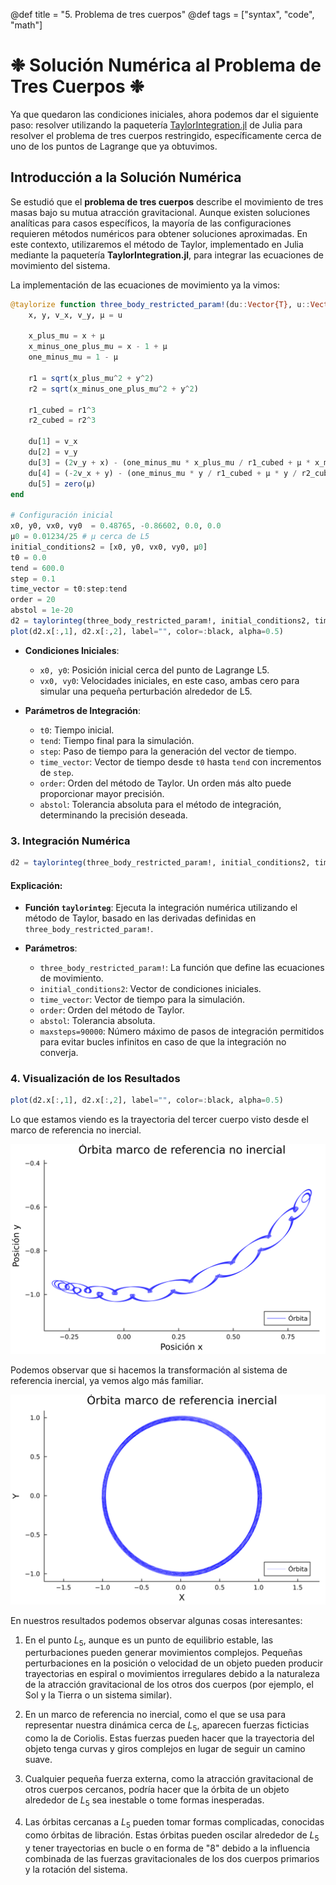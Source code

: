 @def title = "5. Problema de tres cuerpos"
@def tags = ["syntax", "code", "math"]

# ❉ Solución Numérica al Problema de Tres Cuerpos ❉

Ya que quedaron las condiciones iniciales, ahora podemos dar el siguiente paso: resolver utilizando la paquetería [TaylorIntegration.jl](https://github.com/TaylorIntegration/TaylorIntegration.jl) de Julia para resolver el problema de tres cuerpos restringido, específicamente cerca de uno de los puntos de Lagrange que ya obtuvimos.

## Introducción a la Solución Numérica

Se estudió que el **problema de tres cuerpos** describe el movimiento de tres masas bajo su mutua atracción gravitacional. Aunque existen soluciones analíticas para casos específicos, la mayoría de las configuraciones requieren métodos numéricos para obtener soluciones aproximadas. En este contexto, utilizaremos el método de Taylor, implementado en Julia mediante la paquetería **TaylorIntegration.jl**, para integrar las ecuaciones de movimiento del sistema.

La implementación de las ecuaciones de movimiento ya la vimos:

```julia
@taylorize function three_body_restricted_param!(du::Vector{T}, u::Vector{T}, p, t) where T
    x, y, v_x, v_y, μ = u

    x_plus_mu = x + μ
    x_minus_one_plus_mu = x - 1 + μ
    one_minus_mu = 1 - μ  

    r1 = sqrt(x_plus_mu^2 + y^2)
    r2 = sqrt(x_minus_one_plus_mu^2 + y^2)

    r1_cubed = r1^3
    r2_cubed = r2^3

    du[1] = v_x
    du[2] = v_y
    du[3] = (2v_y + x) - (one_minus_mu * x_plus_mu / r1_cubed + μ * x_minus_one_plus_mu / r2_cubed)
    du[4] = (-2v_x + y) - (one_minus_mu * y / r1_cubed + μ * y / r2_cubed)
    du[5] = zero(μ)
end

# Configuración inicial
x0, y0, vx0, vy0  = 0.48765, -0.86602, 0.0, 0.0
μ0 = 0.01234/25 # μ cerca de L5
initial_conditions2 = [x0, y0, vx0, vy0, μ0]
t0 = 0.0
tend = 600.0
step = 0.1
time_vector = t0:step:tend
order = 20
abstol = 1e-20
d2 = taylorinteg(three_body_restricted_param!, initial_conditions2, time_vector, order, abstol; maxsteps=90000)
plot(d2.x[:,1], d2.x[:,2], label="", color=:black, alpha=0.5)
```

- **Condiciones Iniciales**:
  - `x0, y0`: Posición inicial cerca del punto de Lagrange L5.
  - `vx0, vy0`: Velocidades iniciales, en este caso, ambas cero para simular una pequeña perturbación alrededor de L5.

- **Parámetros de Integración**:
  - `t0`: Tiempo inicial.
  - `tend`: Tiempo final para la simulación.
  - `step`: Paso de tiempo para la generación del vector de tiempo.
  - `time_vector`: Vector de tiempo desde `t0` hasta `tend` con incrementos de `step`.
  - `order`: Orden del método de Taylor. Un orden más alto puede proporcionar mayor precisión.
  - `abstol`: Tolerancia absoluta para el método de integración, determinando la precisión deseada.

### 3. Integración Numérica

```julia
d2 = taylorinteg(three_body_restricted_param!, initial_conditions2, time_vector, order, abstol; maxsteps=90000)
```

#### Explicación:

- **Función `taylorinteg`**: Ejecuta la integración numérica utilizando el método de Taylor, basado en las derivadas definidas en `three_body_restricted_param!`.

- **Parámetros**:
  - `three_body_restricted_param!`: La función que define las ecuaciones de movimiento.
  - `initial_conditions2`: Vector de condiciones iniciales.
  - `time_vector`: Vector de tiempo para la simulación.
  - `order`: Orden del método de Taylor.
  - `abstol`: Tolerancia absoluta.
  - `maxsteps=90000`: Número máximo de pasos de integración permitidos para evitar bucles infinitos en caso de que la integración no converja.

### 4. Visualización de los Resultados

```julia
plot(d2.x[:,1], d2.x[:,2], label="", color=:black, alpha=0.5)
```
Lo que estamos viendo es la trayectoria del tercer cuerpo visto desde el marco de referencia no inercial.

![oribta](/Ejercicios/orbita_alta_resolucion.png)

Podemos observar que si hacemos la transformación al sistema de referencia inercial, ya vemos algo más familiar.

![inercial](/Ejercicios/orbita_inercial_alta_resolucion.png)

En nuestros resultados podemos observar algunas cosas interesantes:

1. En el punto $L_5$, aunque es un punto de equilibrio estable, las perturbaciones pueden generar movimientos complejos. Pequeñas perturbaciones en la posición o velocidad de un objeto pueden producir trayectorias en espiral o movimientos irregulares debido a la naturaleza de la atracción gravitacional de los otros dos cuerpos (por ejemplo, el Sol y la Tierra o un sistema similar).

2. En un marco de referencia no inercial, como el que se usa para representar nuestra dinámica cerca de $L_5$, aparecen fuerzas ficticias como la de Coriolis. Estas fuerzas pueden hacer que la trayectoria del objeto tenga curvas y giros complejos en lugar de seguir un camino suave.

3. Cualquier pequeña fuerza externa, como la atracción gravitacional de otros cuerpos cercanos, podría hacer que la órbita de un objeto alrededor de $L_5$ sea inestable o tome formas inesperadas.

4. Las órbitas cercanas a $L_5$ pueden tomar formas complicadas, conocidas como órbitas de libración. Estas órbitas pueden oscilar alrededor de $L_5$ y tener trayectorias en bucle o en forma de "8" debido a la influencia combinada de las fuerzas gravitacionales de los dos cuerpos primarios y la rotación del sistema.

